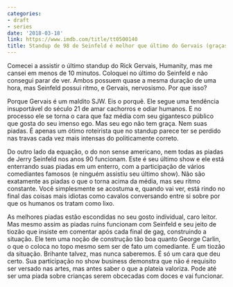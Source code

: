 ```yaml
---
categories:
- draft
- series
date: '2018-03-18'
link: https://www.imdb.com/title/tt0500140
title: Standup de 98 de Seinfeld é melhor que último do Gervais (graças ao SJW)
---
```


Comecei a assistir o último standup do Rick Gervais, Humanity, mas me cansei em menos de 10 minutos. Coloquei no último do Seinfeld e não consegui parar de ver. Ambos possuem quase a mesma duração de uma hora, mas Seinfeld possui ritmo, e Gervais, nervosismo. Por que isso?

Porque Gervais é um maldito SJW. Eis o porquê. Ele segue uma tendência insuportável do século 21 de amar cachorros e odiar humanos. E no processo ele se torna o cara que faz média com seu gigantesco público que gosta do seu imenso ego. Mas seu ego não tem graça. Nem suas piadas. É apenas um ótimo roteirista que no standup parece ter se perdido nas travas cada vez mais intensas do politicamente correto.

Do outro lado da equação, o do non sense americano, nem todas as piadas de Jerry Seinfeld nos anos 90 funcionam. Este é seu último show e ele está enterrando suas piadas em um enterro, com a participação de vários comediantes famosos (e ninguém assistiu seu último show). Não são exatamente as piadas o que o torna acima da média, mas seu ritmo constante. Você simplesmente se acostuma e, quando vai ver, está rindo no final das coisas mais idiotas como cavalos conversando entre si sobre por que os humanos os tratam como lixo.

As melhores piadas estão escondidas no seu gosto individual, caro leitor. Mas mesmo assim as piadas ruins funcionam com Seinfeld e seu jeito de tiozão que insiste em comentar após cada final de gag, construindo a situação. Ele tem uma noção de construção tão boa quanto George Carlin, o que o coloca no topo mesmo sem ser de fato um comediante. É um tiozão da situação. Brihante talvez, mas nunca saberemos. É só um cara que deu certo. Sua participação no show business demonstra que não é requisito ser versado nas artes, mas antes saber o que a plateia valoriza. Pode até ser uma piada sobre crianças serem obcecadas com doces e vai funcionar.